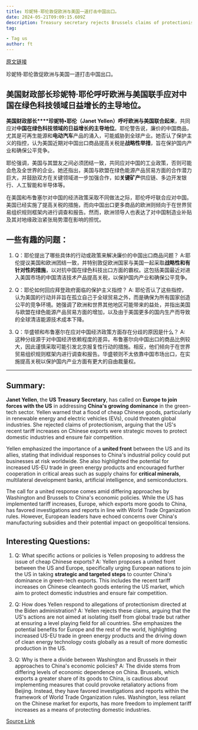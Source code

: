 ```yaml
---
title: 珍妮特·耶伦敦促欧洲与美国一道打击中国出口。
date: 2024-05-21T09:09:15.609Z
description: Treasury secretary rejects Brussels claims of protectionist lurch by Washington
tag: 

- Tag us
author: ft
---
```


[原文链接](https://ft.com/content/a7a4c1b2-f6b4-4853-a3b6-790150ff637e)

珍妮特·耶伦敦促欧洲与美国一道打击中国出口。

## 美国财政部长珍妮特·耶伦呼吁欧洲与美国联手应对中国在绿色科技领域日益增长的主导地位。 

**美国财政部长****珍妮特•耶伦（Janet Yellen）**呼吁**欧洲与美国联合起来**，共同应对**中国在绿色科技领域的日益增长的主导地位**。耶伦警告说，廉价的中国商品，尤其是可再生能源和**电动汽车**产品的涌入，可能威胁到全球产业。她否认了保护主义的指控，认为美国近期对中国出口商品提高关税是**战略性举措**，旨在保护国内产业和确保公平竞争。

耶伦强调，美国与其盟友之间必须团结一致，共同应对中国的工业政策，否则可能会危及全世界的企业。她还指出，美国与欧盟在绿色能源产品贸易方面的合作潜力巨大，并鼓励双方在关键领域进一步加强合作，如**关键矿产**供应链、多边开发银行、人工智能和半导体等。

在美国和布鲁塞尔对中国的经济政策采取不同做法之际，耶伦呼吁联合应对中国。美国已经实施了提高关税的措施，而向中国出口更多商品的欧洲则倾向于在世界贸易组织规则框架内进行调查和报告。然而，欧洲领导人也表达了对中国制造业补贴及其对地缘政治紧张局势潜在影响的担忧。

## 一些有趣的问题：

1. Q：耶伦提出了哪些具体的行动或政策来解决廉价的中国出口商品问题？ 
   A:耶伦提议美国和欧洲团结一致，并特别敦促欧洲国家与美国一起采取**战略性和有针对性的措施**，以对抗中国在绿色科技出口方面的霸权。这包括美国最近对进入美国市场的中国清洁技术产品提高关税，以保护国内产业和确保公平竞争。

2. Q：耶伦如何回应拜登政府面临的保护主义指控？ 
   A: 耶伦否认了这些指控，认为美国的行动并非旨在孤立自己于全球贸易之外，而是确保为所有国家创造公平的竞争环境。她强调了欧洲和世界其他地区可能带来的益处，并指出美国与欧盟在绿色能源产品贸易方面的增加，以及由于美国更多的国内生产而导致的全球清洁能源技术成本下降。

3. Q：华盛顿和布鲁塞尔在应对中国经济政策方面存在分歧的原因是什么？ 
   A: 这种分歧源于对中国经济依赖程度的差异。布鲁塞尔向中国出口的商品比例较大，因此谨慎采取可能引发北京报复性行动的措施。相反，他们倾向于在世界贸易组织规则框架内进行调查和报告。华盛顿则不太依靠中国市场出口，在实施提高关税以保护国内产业方面有更大的自由裁量权。

---

## Summary: 

**Janet Yellen**, the **US Treasury Secretary**, has called on **Europe to join forces with the US** in addressing **China's growing dominance** in the green-tech sector. Yellen warned that a flood of cheap Chinese goods, particularly in renewable energy and electric vehicles (EVs), could threaten global industries. She rejected claims of protectionism, arguing that the US's recent tariff increases on Chinese exports were strategic moves to protect domestic industries and ensure fair competition. 

Yellen emphasized the importance of a **united front** between the US and its allies, stating that individual responses to China's industrial policy could put businesses at risk worldwide. She also highlighted the potential for increased US-EU trade in green energy products and encouraged further cooperation in critical areas such as supply chains for **critical minerals**, multilateral development banks, artificial intelligence, and semiconductors. 

The call for a united response comes amid differing approaches by Washington and Brussels to China's economic policies. While the US has implemented tariff increases, Europe, which exports more goods to China, has favored investigations and reports in line with World Trade Organization rules. However, European leaders have echoed concerns over China's manufacturing subsidies and their potential impact on geopolitical tensions. 

## Interesting Questions: 

1. Q: What specific actions or policies is Yellen proposing to address the issue of cheap Chinese exports? 
A: Yellen proposes a united front between the US and Europe, specifically urging European nations to join the US in taking **strategic and targeted steps** to counter China's dominance in green-tech exports. This includes the recent tariff increases on Chinese cleantech goods entering the US market, which aim to protect domestic industries and ensure fair competition. 

2. Q: How does Yellen respond to allegations of protectionism directed at the Biden administration? 
A: Yellen rejects these claims, arguing that the US's actions are not aimed at isolating itself from global trade but rather at ensuring a level playing field for all countries. She emphasizes the potential benefits for Europe and the rest of the world, highlighting increased US-EU trade in green energy products and the driving down of clean energy technology costs globally as a result of more domestic production in the US. 

3. Q: Why is there a divide between Washington and Brussels in their approaches to China's economic policies? 
A: The divide stems from differing levels of economic dependence on China. Brussels, which exports a greater share of its goods to China, is cautious about implementing measures that could provoke retaliatory actions from Beijing. Instead, they have favored investigations and reports within the framework of World Trade Organization rules. Washington, less reliant on the Chinese market for exports, has more freedom to implement tariff increases as a means of protecting domestic industries.

[Source Link](https://ft.com/content/a7a4c1b2-f6b4-4853-a3b6-790150ff637e)

